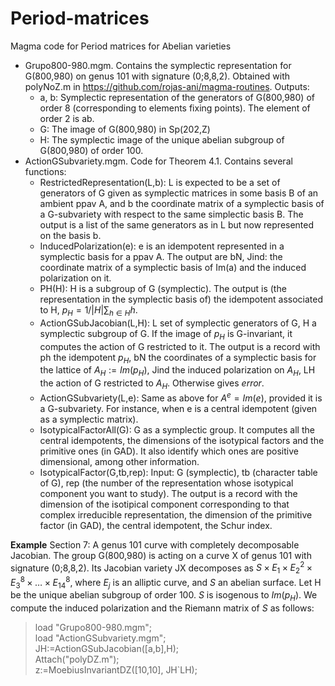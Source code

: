 # Period-matrices
Magma code for Period matrices for Abelian varieties
* Grupo800-980.mgm. Contains the symplectic representation for G(800,980) on genus 101 with signature (0;8,8,2). Obtained with polyNoZ.m in https://github.com/rojas-ani/magma-routines. Outputs: 
  - a, b: Symplectic representation of the generators of G(800,980) of order 8 (corresponding to elements fixing points). The element of order 2 is ab.
  - G: The image of G(800,980) in Sp(202,Z)
  - H: The symplectic image of the unique abelian subgroup of G(800,980) of order 100.
* ActionGSubvariety.mgm. Code for Theorem 4.1. Contains several functions:
  - RestrictedRepresentation(L,b): L is expected to be a set of generators of G given as symplectic matrices in some basis B of an ambient ppav A, and b the coordinate matrix of a symplectic basis of a G-subvariety with respect to the same simplectic basis B. The output is a list of the same generators as in L but now represented on the basis b.
  - InducedPolarization(e): e is an idempotent represented in a symplectic basis for a ppav A. The output are bN, Jind: the coordinate matrix of a symplectic basis of Im(a) and the induced polarization on it.
  - PH(H): H is a subgroup of G (symplectic). The output is (the representation in the symplectic basis of) the idempotent associated to H, $p_H=1/|H| \sum_{h\in H} h$.
  - ActionGSubJacobian(L,H): L set of symplectic generators of G, H a symplectic subgroup of G. If the image of $p_H$ is G-invariant, it computes the action of G restricted to it. The output is a record with ph the idempotent $p_H$, bN the coordinates of a symplectic basis for the lattice of $A_H:=Im(p_H)$, Jind the induced polarization on $A_H$, LH the action of G restricted to $A_H$. Otherwise gives *error*.
  - ActionGSubvariety(L,e): Same as above for $A^e=Im(e)$, provided it is a G-subvariety. For instance, when e is a central idempotent (given as a symplectic matrix).
  - IsotypicalFactorAll(G): G as a symplectic group. It computes all the central idempotents, the dimensions of the isotypical factors and the primitive ones (in GAD). It also identify which ones are positive dimensional, among other information.
  - IsotypicalFactor(G,tb,rep): Input: G (symplectic), tb (character table of G), rep (the number of the representation whose isotypical component you want to study). The output is a record with the dimension of the isotipical component corresponding to that complex irreducible representation, the dimension of the primitive factor (in GAD), the central idempotent, the Schur index.

**Example** Section 7: A genus 101 curve with completely decomposable Jacobian. The group G(800,980) is acting on a curve X of genus 101 with signature (0;8,8,2). Its Jacobian variety JX decomposes as $S\times E_1\times E_2^2\times E_3^8\times \dots\times E_{14}^8$, where $E_j$ is an alliptic curve, and $S$ an abelian surface. Let H be the unique abelian subgroup of order 100. $S$ is isogenous to $Im(p_H)$. We compute the induced polarization and the Riemann matrix of $S$ as follows:
> load "Grupo800-980.mgm";  
> load "ActionGSubvariety.mgm";  
> JH:=ActionGSubJacobian([a,b],H);  
> Attach("polyDZ.m");  
> z:=MoebiusInvariantDZ([10,10], JH`LH);  

